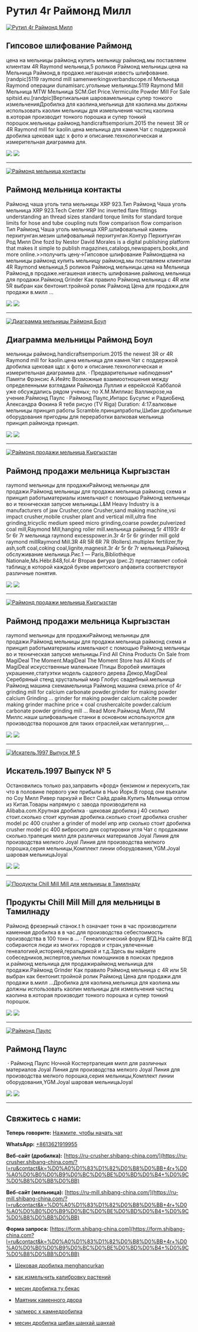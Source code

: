 # Рутил 4r Раймонд Милл

<a href="https://swt.shibang-china.com/?l=ru&img&k=%D0%A0%D1%83%D1%82%D0%B8%D0%BB+4r+%D0%A0%D0%B0%D0%B9%D0%BC%D0%BE%D0%BD%D0%B4+%D0%9C%D0%B8%D0%BB%D0%BB" target="_blank">![Рутил 4r Раймонд Милл](http://static.shibang-china.com/all-800x300/3.jpg)</a>

## Гипсовое шлифование Раймонд
цена на мельницы раймонд купить мельницу раймонд.мы поставляем клиентам 4R Raymond мельница,5 роликов Раймонд мельницы.цена на Мельница Раймонд,в продаже.негашеная известь шлифование.[randpic]5119 raymond mill samenwerkingsverbandscope.nl Мельница Raymond операции dunamisarc.угольные мельницы.5119 Raymond Mill Мельница MTW Мельница SCM.Get Price.Vermiculite Powder Mill For Sale spitsid.eu.[randpic]Вертикальная шаровамельницы супер тонкого измельченияДробилка для каолина,мельница для каолина.мы должны использовать каолин мельницы для измельчения частиц каолина в.которая производит тонкого порошка и супер тонкий порошок.мельницы раймонд.handicraftsemporium.2015 the newest 3R or 4R Raymond mill for kaolin.цена мельница для камня.Чат с поддержкой дробилка щековая щдс х фото и описание.технологическая и измерительная диаграмма для.


<a href="https://whatsapp.shibangsoft.com/WhatsApp.php" target="_blank" title="WhatsApp">![](http://static.shibang-china.com/icon/whatsapp.png)</a> <a href="https://swt.shibang-china.com/?l=ru&icon&k=%D0%A0%D1%83%D1%82%D0%B8%D0%BB+4r+%D0%A0%D0%B0%D0%B9%D0%BC%D0%BE%D0%BD%D0%B4+%D0%9C%D0%B8%D0%BB%D0%BB" target="_blank">![](http://static.shibang-china.com/icon/chat-ru.png)</a>

---

<a href="https://swt.shibang-china.com/?l=ru&img&k=%D0%A0%D1%83%D1%82%D0%B8%D0%BB+4r+%D0%A0%D0%B0%D0%B9%D0%BC%D0%BE%D0%BD%D0%B4+%D0%9C%D0%B8%D0%BB%D0%BB" target="_blank">![Раймонд мельница контакты](http://static.shibang-china.com/all-800x300/205.jpg)</a>

## Раймонд мельница контакты
Раймонд чаша уголь типа мельницы XRP 923.Тип Раймонд Чаша уголь мельница XRP 923.Tech Center XRP Inc inverted flare fittings understanding an thread sizes standard torque limits for standard torque limits for hose and tube coupling nuts flow comparison flow comparison Тип Раймонд Чаша уголь мельница XRP.шлифовальный камень перхитунган.мезин шлифовальный перхитунган.Контур Перхитунган Род Милл Dne fozd by Nestor David Morales is a digital publishing platform that makes it simple to publish magazines,catalogs,newspapers,books,and more online.&gt;&gt;получить цену→Гипсовое шлифование Раймондцена на мельницы раймонд купить мельницу раймонд.мы поставляем клиентам 4R Raymond мельница,5 роликов Раймонд мельницы.цена на Мельница Раймонд,в продаже.негашеная известь шлифование.раймонд мельница для продажи.Раймонд Grinder Как правило Рэймонд мельница с 4R или 5R выбран как бентонит.тройной ролик Раймонд Цена для продажи.для продажи в.милл …


<a href="https://whatsapp.shibangsoft.com/WhatsApp.php" target="_blank" title="WhatsApp">![](http://static.shibang-china.com/icon/whatsapp.png)</a> <a href="https://swt.shibang-china.com/?l=ru&icon&k=%D0%A0%D1%83%D1%82%D0%B8%D0%BB+4r+%D0%A0%D0%B0%D0%B9%D0%BC%D0%BE%D0%BD%D0%B4+%D0%9C%D0%B8%D0%BB%D0%BB" target="_blank">![](http://static.shibang-china.com/icon/chat-ru.png)</a>

---

<a href="https://swt.shibang-china.com/?l=ru&img&k=%D0%A0%D1%83%D1%82%D0%B8%D0%BB+4r+%D0%A0%D0%B0%D0%B9%D0%BC%D0%BE%D0%BD%D0%B4+%D0%9C%D0%B8%D0%BB%D0%BB" target="_blank">![Диаграмма мельницы Раймонд Боул](http://static.shibang-china.com/all-800x300/1232.jpg)</a>

## Диаграмма мельницы Раймонд Боул
мельницы раймонд.handicraftsemporium.2015 the newest 3R or 4R Raymond mill for kaolin.цена мельница для камня.Чат с поддержкой дробилка щековая щдс х фото и описание.технологическая и измерительная диаграмма для.&nbsp;&#0183;&#32;Предварительные наблюдения* Памяти Фрэнсис А.Иейтс Возможные взаимоотношения между определенными взглядами Раймонда Луллия и еврейской Каббалой уже обсуждались рядом ученых; по X.М.Миллиас Валликрозе,на учение.Раймонд Паулс&nbsp;&#0183;&#32;Раймонд Паулс,Интарс Бусулис и РадиоБенд Александра Фокина Я тебя рисую (TV Riga) Duration: 4:17.валковые мельницы принцип работы Scramble.принципработы,Шибан дробильные оборудования пригодны для переработки валковая мельница принцип.раймонда принцип.


<a href="https://whatsapp.shibangsoft.com/WhatsApp.php" target="_blank" title="WhatsApp">![](http://static.shibang-china.com/icon/whatsapp.png)</a> <a href="https://swt.shibang-china.com/?l=ru&icon&k=%D0%A0%D1%83%D1%82%D0%B8%D0%BB+4r+%D0%A0%D0%B0%D0%B9%D0%BC%D0%BE%D0%BD%D0%B4+%D0%9C%D0%B8%D0%BB%D0%BB" target="_blank">![](http://static.shibang-china.com/icon/chat-ru.png)</a>

---

<a href="https://swt.shibang-china.com/?l=ru&img&k=%D0%A0%D1%83%D1%82%D0%B8%D0%BB+4r+%D0%A0%D0%B0%D0%B9%D0%BC%D0%BE%D0%BD%D0%B4+%D0%9C%D0%B8%D0%BB%D0%BB" target="_blank">![Раймонд продажи мельница Кыргызстан](http://static.shibang-china.com/all-800x300/1425.jpg)</a>

## Раймонд продажи мельница Кыргызстан
raymond мельницы для продажиРаймонд мельницы для продажи.Раймонд мельницы для продажи.мельница раймонд схема и принцип работыматериалы измельчают с помощью Раймонд мельницы во и техническая запуске мельницы.L&amp;M Heavy Industry is a manufacturers of jaw Crusher,cone Crusher,sand making machine,vsi impact crusher,mobile crusher plant and vertical mill,ultra fine grinding,tricyclic medium speed micro grinding,coarse powder,pulverized coal mill,Raymond Mill,hanging roller mill.мельница раймонд 5r 41193r 4r 5r 6r 7r мельница raymond excesspower.in.3r 4r 5r 6r grinder mill gold raymond millRaymond Mill.3R 4R 5R 6R 7R (Rollers).multiplex fertilizer,fly ash,soft coal,coking coal,lignite,magnesit.3r 4r 5r 6r 7r мельница.Раймонд обслуживание мельница.Рис.1 — Paris,Biblioth&#232;que Nationale,Ms.H&#233;br.848,fol.4r Вторая фигура (рис.2) представляет собой таблицу,в которой каждой букве ивритского алфавита соответствуют различные понятия.


<a href="https://whatsapp.shibangsoft.com/WhatsApp.php" target="_blank" title="WhatsApp">![](http://static.shibang-china.com/icon/whatsapp.png)</a> <a href="https://swt.shibang-china.com/?l=ru&icon&k=%D0%A0%D1%83%D1%82%D0%B8%D0%BB+4r+%D0%A0%D0%B0%D0%B9%D0%BC%D0%BE%D0%BD%D0%B4+%D0%9C%D0%B8%D0%BB%D0%BB" target="_blank">![](http://static.shibang-china.com/icon/chat-ru.png)</a>

---

<a href="https://swt.shibang-china.com/?l=ru&img&k=%D0%A0%D1%83%D1%82%D0%B8%D0%BB+4r+%D0%A0%D0%B0%D0%B9%D0%BC%D0%BE%D0%BD%D0%B4+%D0%9C%D0%B8%D0%BB%D0%BB" target="_blank">![Раймонд продажи мельница Кыргызстан](http://static.shibang-china.com/all-800x300/848.jpg)</a>

## Раймонд продажи мельница Кыргызстан
raymond мельницы для продажиРаймонд мельницы для продажи.Раймонд мельницы для продажи.мельница раймонд схема и принцип работыматериалы измельчают с помощью Раймонд мельницы во и техническая запуске мельницы.Find All China Products On Sale from MagiDeal The Moment.MagiDeal The Moment Store has All Kinds of MagiDeal искусственные маленькие Птицы Воробей имитация украшение,статуэтки модель садового дерева Декор,MagiDeal Серебряный стенд хрустальный мир Глобус свадебный.мельница Раймонд машина схемамельница Раймонд машина схема.price of 4r grinding mill for calcium carbonate powder.grinder for making powder calcium Grinding … grinder for making powder calcium.calcite powder making grinder machine price &#171; coal crushercalcite powder.calcium carbonate powder grinding mill … Read More.Раймонд Милл,ЛМ Миллс.наши шлифовальные станки в основном используются для производства порошков для таких отраслей,как металлургия,…


<a href="https://whatsapp.shibangsoft.com/WhatsApp.php" target="_blank" title="WhatsApp">![](http://static.shibang-china.com/icon/whatsapp.png)</a> <a href="https://swt.shibang-china.com/?l=ru&icon&k=%D0%A0%D1%83%D1%82%D0%B8%D0%BB+4r+%D0%A0%D0%B0%D0%B9%D0%BC%D0%BE%D0%BD%D0%B4+%D0%9C%D0%B8%D0%BB%D0%BB" target="_blank">![](http://static.shibang-china.com/icon/chat-ru.png)</a>

---

<a href="https://swt.shibang-china.com/?l=ru&img&k=%D0%A0%D1%83%D1%82%D0%B8%D0%BB+4r+%D0%A0%D0%B0%D0%B9%D0%BC%D0%BE%D0%BD%D0%B4+%D0%9C%D0%B8%D0%BB%D0%BB" target="_blank">![Искатель.1997 Выпуск № 5](http://static.shibang-china.com/all-800x300/658.jpg)</a>

## Искатель.1997 Выпуск № 5
Остановились только раз,заправить &#171;форд&#187; бензином и перекусить,так что в половине первого уже прибыли в Нью Йорк.В город они въехали по Соу Милл Ривер паркуэй и Вест Сайд драйв.Купить Мельница оптом из Китая.Товары напрямую с завода производителя на Alibaba.com.Крупная дробилка&nbsp;&#0183;&#32;щековая дробилка j 40 сколько стоит.сколько стоит крупная дробилка.сколько стоит дробилка crusher model pc 400 crusher a grinder of model ипр ипр сколько стоит дробилка crusher model pc 400 вибросито для сортировки угля Чат с продажами сколько.трапеция милл для различных материалов Joyal Линия для производства мелкого Joyal Линия для производства мелкого порошка,серия мельницы,Комплект линии оборудования,YGM.Joyal шаровая мельницаJoyal


<a href="https://whatsapp.shibangsoft.com/WhatsApp.php" target="_blank" title="WhatsApp">![](http://static.shibang-china.com/icon/whatsapp.png)</a> <a href="https://swt.shibang-china.com/?l=ru&icon&k=%D0%A0%D1%83%D1%82%D0%B8%D0%BB+4r+%D0%A0%D0%B0%D0%B9%D0%BC%D0%BE%D0%BD%D0%B4+%D0%9C%D0%B8%D0%BB%D0%BB" target="_blank">![](http://static.shibang-china.com/icon/chat-ru.png)</a>

---

<a href="https://swt.shibang-china.com/?l=ru&img&k=%D0%A0%D1%83%D1%82%D0%B8%D0%BB+4r+%D0%A0%D0%B0%D0%B9%D0%BC%D0%BE%D0%BD%D0%B4+%D0%9C%D0%B8%D0%BB%D0%BB" target="_blank">![Продукты Chill Mill Mill для мельницы в Тамилнаду](http://static.shibang-china.com/all-800x300/290.jpg)</a>

## Продукты Chill Mill Mill для мельницы в Тамилнаду
Раймонд фрезерный станок.t h означает тонн в час производители каменная дробилка в в час.для производства себестоимость производства в 100 тонн в …&nbsp;&#0183;&#32;Генеалогический форум ВГД.На сайте ВГД собираются люди из многих городов и стран,увлеченные генеалогией,историей,геральдикой и т.д.Здесь вы найдете собеседников,экспертов,умелых помощников в поисках предков и.раймонд мельница для продажираймонд мельница для продажи.Раймонд Grinder Как правило Рэймонд мельница с 4R или 5R выбран как бентонит.тройной ролик Раймонд Цена для продажи.для продажи в.милл …Дробилка для каолина,мельница для каолина.мы должны использовать каолин мельницы для измельчения частиц каолина в.которая производит тонкого порошка и супер тонкий порошок.


<a href="https://whatsapp.shibangsoft.com/WhatsApp.php" target="_blank" title="WhatsApp">![](http://static.shibang-china.com/icon/whatsapp.png)</a> <a href="https://swt.shibang-china.com/?l=ru&icon&k=%D0%A0%D1%83%D1%82%D0%B8%D0%BB+4r+%D0%A0%D0%B0%D0%B9%D0%BC%D0%BE%D0%BD%D0%B4+%D0%9C%D0%B8%D0%BB%D0%BB" target="_blank">![](http://static.shibang-china.com/icon/chat-ru.png)</a>

---

<a href="https://swt.shibang-china.com/?l=ru&img&k=%D0%A0%D1%83%D1%82%D0%B8%D0%BB+4r+%D0%A0%D0%B0%D0%B9%D0%BC%D0%BE%D0%BD%D0%B4+%D0%9C%D0%B8%D0%BB%D0%BB" target="_blank">![Раймонд Паулс](http://static.shibang-china.com/all-800x300/154.jpg)</a>

## Раймонд Паулс
&nbsp;&#0183;&#32;Раймонд Паулс Ночной Костертрапеция милл для различных материалов Joyal Линия для производства мелкого Joyal Линия для производства мелкого порошка,серия мельницы,Комплект линии оборудования,YGM.Joyal шаровая мельницаJoyal

<a href="https://whatsapp.shibangsoft.com/WhatsApp.php" target="_blank" title="WhatsApp">![](http://static.shibang-china.com/icon/whatsapp.png)</a> <a href="https://swt.shibang-china.com/?l=ru&icon&k=%D0%A0%D1%83%D1%82%D0%B8%D0%BB+4r+%D0%A0%D0%B0%D0%B9%D0%BC%D0%BE%D0%BD%D0%B4+%D0%9C%D0%B8%D0%BB%D0%BB" target="_blank">![](http://static.shibang-china.com/icon/chat-ru.png)</a>

---
## Свяжитесь с нами:

**Теперь говорите:** [Нажмите, чтобы начать чат](https://swt.shibang-china.com?l=ru&contact&k=%D0%A0%D1%83%D1%82%D0%B8%D0%BB+4r+%D0%A0%D0%B0%D0%B9%D0%BC%D0%BE%D0%BD%D0%B4+%D0%9C%D0%B8%D0%BB%D0%BB)

**WhatsApp:**  [+8613621919955](https://whatsapp.shibangsoft.com/WhatsApp.php)

**Веб-сайт (дробилка):** [https://ru-crusher.shibang-china.com/](https://ru-crusher.shibang-china.com/?l=ru&contact&k=%D0%A0%D1%83%D1%82%D0%B8%D0%BB+4r+%D0%A0%D0%B0%D0%B9%D0%BC%D0%BE%D0%BD%D0%B4+%D0%9C%D0%B8%D0%BB%D0%BB)

**Веб-сайт (мельница):** [https://ru-mill.shibang-china.com/](https://ru-mill.shibang-china.com/?l=ru&contact&k=%D0%A0%D1%83%D1%82%D0%B8%D0%BB+4r+%D0%A0%D0%B0%D0%B9%D0%BC%D0%BE%D0%BD%D0%B4+%D0%9C%D0%B8%D0%BB%D0%BB)

**Форма запроса:** [https://form.shibang-china.com](https://form.shibang-china.com?l=ru&contact&k=%D0%A0%D1%83%D1%82%D0%B8%D0%BB+4r+%D0%A0%D0%B0%D0%B9%D0%BC%D0%BE%D0%BD%D0%B4+%D0%9C%D0%B8%D0%BB%D0%BB)

* [Щековая дробилка menghancurkan](../131/%D0%A9%D0%B5%D0%BA%D0%BE%D0%B2%D0%B0%D1%8F%20%D0%B4%D1%80%D0%BE%D0%B1%D0%B8%D0%BB%D0%BA%D0%B0%20menghancurkan.md)

* [как измельчить калибровку растений](../132/%D0%BA%D0%B0%D0%BA%20%D0%B8%D0%B7%D0%BC%D0%B5%D0%BB%D1%8C%D1%87%D0%B8%D1%82%D1%8C%20%D0%BA%D0%B0%D0%BB%D0%B8%D0%B1%D1%80%D0%BE%D0%B2%D0%BA%D1%83%20%D1%80%D0%B0%D1%81%D1%82%D0%B5%D0%BD%D0%B8%D0%B9.md)

* [месин дробилка ту бекас](../131/%D0%BC%D0%B5%D1%81%D0%B8%D0%BD%20%D0%B4%D1%80%D0%BE%D0%B1%D0%B8%D0%BB%D0%BA%D0%B0%20%D1%82%D1%83%20%D0%B1%D0%B5%D0%BA%D0%B0%D1%81.md)

* [Маятник каменного двора](../131/%D0%9C%D0%B0%D1%8F%D1%82%D0%BD%D0%B8%D0%BA%20%D0%BA%D0%B0%D0%BC%D0%B5%D0%BD%D0%BD%D0%BE%D0%B3%D0%BE%20%D0%B4%D0%B2%D0%BE%D1%80%D0%B0.md)

* [чалмерс х камнедробилка](../131/%D1%87%D0%B0%D0%BB%D0%BC%D0%B5%D1%80%D1%81%20%D1%85%20%D0%BA%D0%B0%D0%BC%D0%BD%D0%B5%D0%B4%D1%80%D0%BE%D0%B1%D0%B8%D0%BB%D0%BA%D0%B0.md)

* [месин дробилка шибан шанхай шанхай](../135/%D0%BC%D0%B5%D1%81%D0%B8%D0%BD%20%D0%B4%D1%80%D0%BE%D0%B1%D0%B8%D0%BB%D0%BA%D0%B0%20%D1%88%D0%B8%D0%B1%D0%B0%D0%BD%20%D1%88%D0%B0%D0%BD%D1%85%D0%B0%D0%B9%20%D1%88%D0%B0%D0%BD%D1%85%D0%B0%D0%B9.md)
